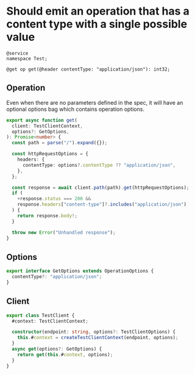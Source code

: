 # Should emit an operation that has a content type with a single possible value

```tsp
@service
namespace Test;

@get op get(@header contentType: "application/json"): int32;
```

## Operation

Even when there are no parameters defined in the spec, it will have an optional options bag which contains operation options.

```ts src/api/testClientOperations.ts function get
export async function get(
  client: TestClientContext,
  options?: GetOptions,
): Promise<number> {
  const path = parse("/").expand({});

  const httpRequestOptions = {
    headers: {
      contentType: options?.contentType ?? "application/json",
    },
  };

  const response = await client.path(path).get(httpRequestOptions);
  if (
    +response.status === 200 &&
    response.headers["content-type"]?.includes("application/json")
  ) {
    return response.body!;
  }

  throw new Error("Unhandled response");
}
```

## Options

```ts src/api/testClientOperations.ts interface GetOptions
export interface GetOptions extends OperationOptions {
  contentType?: "application/json";
}
```

## Client

```ts src/testClient.ts class TestClient
export class TestClient {
  #context: TestClientContext;

  constructor(endpoint: string, options?: TestClientOptions) {
    this.#context = createTestClientContext(endpoint, options);
  }
  async get(options?: GetOptions) {
    return get(this.#context, options);
  }
}
```
